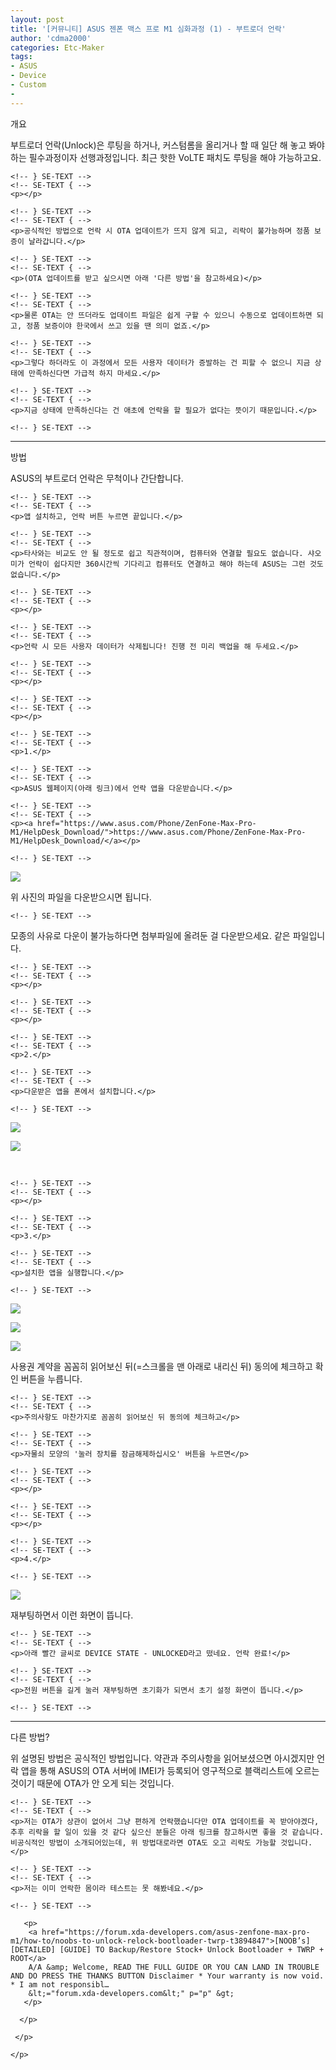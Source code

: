 ```yaml
---
layout: post
title: '[커뮤니티] ASUS 젠폰 맥스 프로 M1 심화과정 (1) - 부트로더 언락'
author: 'cdma2000'
categories: Etc-Maker
tags:
- ASUS
- Device
- Custom
-
---
```



<script> location.href='https://cafe.naver.com/develoid/850323' ; </script>

<!-- Rabbit HTML --><p>
 <p>
  <p>
   <p>
    <p>개요</p>

   </p>

  </p>

  <p>
   <p>
    <!-- SE-TEXT { -->
    <p>부트로더 언락(Unlock)은 루팅을 하거나, 커스텀롬을 올리거나 할 때 일단 해 놓고 봐야하는 필수과정이자 선행과정입니다. 최근 핫한 VoLTE 패치도 루팅을 해야 가능하고요.</p>

    <!-- } SE-TEXT -->
    <!-- SE-TEXT { -->
    <p>​</p>

    <!-- } SE-TEXT -->
    <!-- SE-TEXT { -->
    <p>공식적인 방법으로 언락 시 OTA 업데이트가 뜨지 않게 되고, 리락이 불가능하며 정품 보증이 날라갑니다.</p>

    <!-- } SE-TEXT -->
    <!-- SE-TEXT { -->
    <p>(OTA 업데이트를 받고 싶으시면 아래 '다른 방법'을 참고하세요)</p>

    <!-- } SE-TEXT -->
    <!-- SE-TEXT { -->
    <p>물론 OTA는 안 뜨더라도 업데이트 파일은 쉽게 구할 수 있으니 수동으로 업데이트하면 되고, 정품 보증이야 한국에서 쓰고 있을 땐 의미 없죠.</p>

    <!-- } SE-TEXT -->
    <!-- SE-TEXT { -->
    <p>그렇다 하더라도 이 과정에서 모든 사용자 데이터가 증발하는 건 피할 수 없으니 지금 상태에 만족하신다면 가급적 하지 마세요.</p>

    <!-- } SE-TEXT -->
    <!-- SE-TEXT { -->
    <p>지금 상태에 만족하신다는 건 애초에 언락을 할 필요가 없다는 뜻이기 때문입니다.</p>

    <!-- } SE-TEXT -->
   </p>

  </p>

  <p>
   <p>
    <hr >
   </p>

  </p>

  <p>
   <p>
    <p>방법</p>

   </p>

  </p>

  <p>
   <p>
    <!-- SE-TEXT { -->
    <p>ASUS의 부트로더 언락은 무척이나 간단합니다.</p>

    <!-- } SE-TEXT -->
    <!-- SE-TEXT { -->
    <p>앱 설치하고, 언락 버튼 누르면 끝입니다.</p>

    <!-- } SE-TEXT -->
    <!-- SE-TEXT { -->
    <p>타사와는 비교도 안 될 정도로 쉽고 직관적이며, 컴퓨터와 연결할 필요도 없습니다. 샤오미가 언락이 쉽다지만 360시간씩 기다리고 컴퓨터도 연결하고 해야 하는데 ASUS는 그런 것도 없습니다.</p>

    <!-- } SE-TEXT -->
    <!-- SE-TEXT { -->
    <p>​</p>

    <!-- } SE-TEXT -->
    <!-- SE-TEXT { -->
    <p>언락 시 모든 사용자 데이터가 삭제됩니다! 진행 전 미리 백업을 해 두세요.</p>

    <!-- } SE-TEXT -->
    <!-- SE-TEXT { -->
    <p>​</p>

    <!-- } SE-TEXT -->
    <!-- SE-TEXT { -->
    <p>​</p>

    <!-- } SE-TEXT -->
    <!-- SE-TEXT { -->
    <p>1.</p>

    <!-- } SE-TEXT -->
    <!-- SE-TEXT { -->
    <p>ASUS 웹페이지(아래 링크)에서 언락 앱을 다운받습니다.</p>

    <!-- } SE-TEXT -->
    <!-- SE-TEXT { -->
    <p>​<a href="https://www.asus.com/Phone/ZenFone-Max-Pro-M1/HelpDesk_Download/">https://www.asus.com/Phone/ZenFone-Max-Pro-M1/HelpDesk_Download/</a></p>

    <!-- } SE-TEXT -->
   </p>

  </p>

  <p>
   <p>
    <p>
     <a  target="_blank"> <img src="https://dthumb-phinf.pstatic.net/?src=%22http%3A%2F%2Fpostfiles6.naver.net%2FMjAxOTAyMTFfMjAy%2FMDAxNTQ5ODYwODU1MzQ1.OkyliZRtsPK-6u6P6VmlNK7ax6-btzbyQRSsT9M_YZ8g.cYnQMGkAd_MvYT0ysHoSjIfLPDN_sqKuM9BoZE0wWwUg.JPEG.kevin110419%2F%EC%A3%BC%EC%84%9D_2019-02-11_135258.jpg%3Ftype%3Dw2%22&amp;type=cafe_wa740"> </a>
    </p>

   </p>

  </p>

  <p>
   <p>
    <!-- SE-TEXT { -->
    <p>위 사진의 파일을 다운받으시면 됩니다.</p>

    <!-- } SE-TEXT -->
   </p>

  </p>

  <p>
   <p>
    <!-- SE-TEXT { -->
    <p>모종의 사유로 다운이 불가능하다면 첨부파일에 올려둔 걸 다운받으세요. 같은 파일입니다.</p>

    <!-- } SE-TEXT -->
    <!-- SE-TEXT { -->
    <p>​</p>

    <!-- } SE-TEXT -->
    <!-- SE-TEXT { -->
    <p>​</p>

    <!-- } SE-TEXT -->
    <!-- SE-TEXT { -->
    <p>2.</p>

    <!-- } SE-TEXT -->
    <!-- SE-TEXT { -->
    <p>다운받은 앱을 폰에서 설치합니다.</p>

    <!-- } SE-TEXT -->
   </p>

  </p>

  <p>
   <p>
    <p>
     <a  target="_blank"> <img src="https://dthumb-phinf.pstatic.net/?src=%22http%3A%2F%2Fpostfiles13.naver.net%2FMjAxOTAyMTFfNTAg%2FMDAxNTQ5ODYxMjIyMTIw.jyun5O2qTl6cb8VLb9k-Sz4s5Xpf_ZyM24BXTTLsISsg.S3lyTW3NGoZUVoQqrlgS0x7Iw45p6lLt2g9zYf0O0sog.PNG.kevin110419%2FScreenshot_20190211-133617.png%3Ftype%3Dw2%22&amp;type=cafe_wa740"> </a>
    </p>

   </p>

  </p>

  <p>
   <p>
    <p>
     <a  target="_blank"> <img src="https://dthumb-phinf.pstatic.net/?src=%22http%3A%2F%2Fpostfiles13.naver.net%2FMjAxOTAyMTFfMjEy%2FMDAxNTQ5ODYxMjIyMTE4.lp9lgPP_j2Dh5NjdYKUVlPa_QCQwgH-Ouo0ushT_asYg.VObu2_tnKsbEoXE3bwUtL6h1bguvFqmZkczfThvOqLUg.PNG.kevin110419%2FScreenshot_20190211-133627.png%3Ftype%3Dw2%22&amp;type=cafe_wa740"> </a>
    </p>

   </p>

  </p>

  <p>
   <p>
    <!-- SE-TEXT { -->
    <p>​</p>

    <!-- } SE-TEXT -->
    <!-- SE-TEXT { -->
    <p>​</p>

    <!-- } SE-TEXT -->
    <!-- SE-TEXT { -->
    <p>3.</p>

    <!-- } SE-TEXT -->
    <!-- SE-TEXT { -->
    <p>설치한 앱을 실행합니다.</p>

    <!-- } SE-TEXT -->
   </p>

  </p>

  <p>
   <p>
    <p>
     <a  target="_blank"> <img src="https://dthumb-phinf.pstatic.net/?src=%22http%3A%2F%2Fpostfiles3.naver.net%2FMjAxOTAyMTFfMjQx%2FMDAxNTQ5ODYxMjQ0Mjcx.3g0PecrAQ6i5BYMI_IRTmBzchnQfIZecO5s6oDL4WKwg.0K48hiSBJKQFaKyYO5dPMGCsQaHCNpOqxlnY6NXqrigg.PNG.kevin110419%2FScreenshot_20190211-133640.png%3Ftype%3Dw2%22&amp;type=cafe_wa740"> </a>
    </p>

   </p>

  </p>

  <p>
   <p>
    <p>
     <a  target="_blank"> <img src="https://dthumb-phinf.pstatic.net/?src=%22http%3A%2F%2Fpostfiles14.naver.net%2FMjAxOTAyMTFfMTU0%2FMDAxNTQ5ODYxMjQ0Mjcy.kX-nfANRC6Ja7Sl759BcP5G26dffcymTX00YDZP9bwIg._bJMoE5KaOdZwvI4b0fUMpBdc7EyMl9eXaJRG2pYiK4g.PNG.kevin110419%2FScreenshot_20190211-133659.png%3Ftype%3Dw2%22&amp;type=cafe_wa740"> </a>
    </p>

   </p>

  </p>

  <p>
   <p>
    <p>
     <a  target="_blank"> <img src="https://dthumb-phinf.pstatic.net/?src=%22http%3A%2F%2Fpostfiles16.naver.net%2FMjAxOTAyMTFfMjUg%2FMDAxNTQ5ODYxMjQ0MjY4.Cr5_Jvu6k-sYbBHwOYJ8Lnhm_JKORnaX3xvIhpra6aMg.OZyjPWYZbItM_e-dZMKKCHWfzgync7NIjQo4xAbDNCcg.PNG.kevin110419%2FScreenshot_20190211-133705.png%3Ftype%3Dw2%22&amp;type=cafe_wa740"> </a>
    </p>

   </p>

  </p>

  <p>
   <p>
    <!-- SE-TEXT { -->
    <p>사용권 계약을 꼼꼼히 읽어보신 뒤(=스크롤을 맨 아래로 내리신 뒤) 동의에 체크하고 확인 버튼을 누릅니다.</p>

    <!-- } SE-TEXT -->
    <!-- SE-TEXT { -->
    <p>주의사항도 마찬가지로 꼼꼼히 읽어보신 뒤 동의에 체크하고</p>

    <!-- } SE-TEXT -->
    <!-- SE-TEXT { -->
    <p>자물쇠 모양의 '눌러 장치를 잠금해제하십시오' 버튼을 누르면</p>

    <!-- } SE-TEXT -->
    <!-- SE-TEXT { -->
    <p>​</p>

    <!-- } SE-TEXT -->
    <!-- SE-TEXT { -->
    <p>​</p>

    <!-- } SE-TEXT -->
    <!-- SE-TEXT { -->
    <p>4.</p>

    <!-- } SE-TEXT -->
   </p>

  </p>

  <p>
   <p>
    <p>
     <a  target="_blank"> <img src="https://dthumb-phinf.pstatic.net/?src=%22http%3A%2F%2Fpostfiles8.naver.net%2FMjAxOTAyMTFfNzgg%2FMDAxNTQ5ODYxNDQ5MTI5.FfE2ZCLdh6E6reZzpdhB8nM3_CAD_cIgtS30yoWIlw4g.uy8d8FMfABO3BQTjdH_fg4-trHkHAV5mTpE7tdUoba4g.JPEG.kevin110419%2FIMG_20190205_010229.jpg%3Ftype%3Dw2%22&amp;type=cafe_wa740"> </a>
    </p>

   </p>

  </p>

  <p>
   <p>
    <!-- SE-TEXT { -->
    <p>재부팅하면서 이런 화면이 뜹니다.</p>

    <!-- } SE-TEXT -->
    <!-- SE-TEXT { -->
    <p>아래 빨간 글씨로 DEVICE STATE - UNLOCKED라고 떴네요. 언락 완료!</p>

    <!-- } SE-TEXT -->
    <!-- SE-TEXT { -->
    <p>전원 버튼을 길게 눌러 재부팅하면 초기화가 되면서 초기 설정 화면이 뜹니다.</p>

    <!-- } SE-TEXT -->
   </p>

  </p>

  <p>
   <p>
    <hr >
   </p>

  </p>

  <p>
   <p>
    <p>다른 방법?</p>

   </p>

  </p>

  <p>
   <p>
    <!-- SE-TEXT { -->
    <p>위 설명된 방법은 공식적인 방법입니다. 약관과 주의사항을 읽어보셨으면 아시겠지만 언락 앱을 통해 ASUS의 OTA 서버에 IMEI가 등록되어 영구적으로 블랙리스트에 오르는 것이기 때문에 OTA가 안 오게 되는 것입니다.</p>

    <!-- } SE-TEXT -->
    <!-- SE-TEXT { -->
    <p>저는 OTA가 상관이 없어서 그냥 편하게 언락했습니다만 OTA 업데이트를 꼭 받아야겠다, 추후 리락을 할 일이 있을 것 같다 싶으신 분들은 아래 링크를 참고하시면 좋을 것 같습니다. 비공식적인 방법이 소개되어있는데, 위 방법대로라면 OTA도 오고 리락도 가능할 것입니다.</p>

    <!-- } SE-TEXT -->
    <!-- SE-TEXT { -->
    <p>저는 이미 언락한 몸이라 테스트는 못 해봤네요.</p>

    <!-- } SE-TEXT -->
   </p>

  </p>

  <p>
   <p>
    <p>
     <p>
      <p>

       <p>
        <a href="https://forum.xda-developers.com/asus-zenfone-max-pro-m1/how-to/noobs-to-unlock-relock-bootloader-twrp-t3894847">[NOOB’s][DETAILED] [GUIDE] TO Backup/Restore Stock+ Unlock Bootloader + TWRP + ROOT</a>
        A/A &amp; Welcome, READ THE FULL GUIDE OR YOU CAN LAND IN TROUBLE AND DO PRESS THE THANKS BUTTON Disclaimer * Your warranty is now void. * I am not responsibl…
        &lt;="forum.xda-developers.com&lt;" p="p" &gt;
       </p>

      </p>

     </p>

    </p>

   </p>

  </p>

 </p>

</p>
